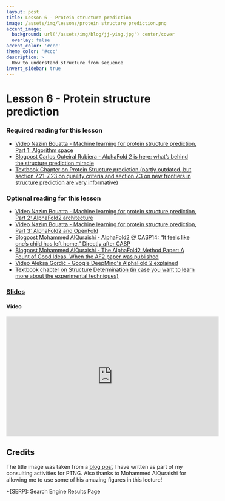 ```yaml
---
layout: post
title: Lesson 6 - Protein structure prediction
image: /assets/img/lessons/protein_structure_prediction.png
accent_image: 
  background: url('/assets/img/blog/jj-ying.jpg') center/cover
  overlay: false
accent_color: '#ccc'
theme_color: '#ccc'
description: >
  How to understand structure from sequence
invert_sidebar: true
---
```


# Lesson 6 - Protein structure prediction

### Required reading for this lesson

- [Video Nazim Bouatta - Machine learning for protein structure prediction, Part 1: Algorithm space](https://www.youtube.com/watch?v=yqeUH4RsJp8)
- [Blogpost Carlos Outeiral Rubiera - AlphaFold 2 is here: what’s behind the structure prediction miracle](https://www.blopig.com/blog/2021/07/alphafold-2-is-here-whats-behind-the-structure-prediction-miracle/)
- [Textbook Chapter on Protein Structure prediction (partly outdated, but section 7.21-7.23 on quaility criteria and section 7.3 on new frontiers in structure prediction are very informative)](http://arxiv.org/abs/1712.00407)


### Optional reading for this lesson
- [Video Nazim Bouatta - Machine learning for protein structure prediction, Part 2: AlphaFold2 architecture](https://www.youtube.com/watch?v=ri39B0Voujc)
- [Video Nazim Bouatta - Machine learning for protein structure prediction, Part 3: AlphaFold2 and OpenFold](https://www.youtube.com/watch?v=kIkn5DGEJJw)
- [Blogpost Mohammed AlQuraishi - AlphaFold2 @ CASP14: “It feels like one’s child has left home.” Directly after CASP](https://moalquraishi.wordpress.com/2020/12/08/alphafold2-casp14-it-feels-like-ones-child-has-left-home/)
- [Blogpost Mohammed AlQuraishi - The AlphaFold2 Method Paper: A Fount of Good Ideas. When the AF2 paper was published](https://moalquraishi.wordpress.com/2021/07/25/the-alphafold2-method-paper-a-fount-of-good-ideas/)
- [Video Aleksa Gordić - Google DeepMind's AlphaFold 2 explained](https://www.youtube.com/watch?v=HhomSGnP-x8)
- [Textbook chapter on Structure Determination (in case you want to learn more about the experimental techniques)](http://arxiv.org/abs/2108.02706)

### [Slides](/assets/slides/06_Structure_prediction.pdf)

#### Video
<iframe width="560" height="315" src="https://www.youtube.com/embed/8DqeXxkASzM?si=Z-mGRDnATjqNt6Ux" title="YouTube video player" frameborder="0" allow="accelerometer; autoplay; clipboard-write; encrypted-media; gyroscope; picture-in-picture; web-share" allowfullscreen></iframe>

## Credits

The title image was taken from a [blog post](https://www.ptngconsulting.com/blog/machine-learning-for-protein-engineering-here-to-stay) I have written as part of my consulting activities for PTNG. Also thanks to Mohammed AlQuraishi for allowing me to use some of his amazing figures in this lecture!



*[SERP]: Search Engine Results Page
